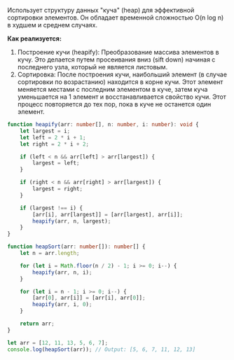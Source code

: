 Использует структуру данных "куча" (heap) для эффективной сортировки элементов. Он обладает временной сложностью O(n log n) в худшем и среднем случаях.

**Как реализуется:**

1. Построение кучи (heapify): Преобразование массива элементов в кучу. Это делается путем просеивания вниз (sift down) начиная с последнего узла, который не является листовым.
2. Сортировка: После построения кучи, наибольший элемент (в случае сортировки по возрастанию) находится в корне кучи. Этот элемент меняется местами с последним элементом в куче, затем куча уменьшается на 1 элемент и восстанавливается свойство кучи. Этот процесс повторяется до тех пор, пока в куче не останется один элемент.

```ts
function heapify(arr: number[], n: number, i: number): void {
    let largest = i;
    let left = 2 * i + 1;
    let right = 2 * i + 2;

    if (left < n && arr[left] > arr[largest]) {
        largest = left;
    }

    if (right < n && arr[right] > arr[largest]) {
        largest = right;
    }

    if (largest !== i) {
        [arr[i], arr[largest]] = [arr[largest], arr[i]];
        heapify(arr, n, largest);
    }
}

function heapSort(arr: number[]): number[] {
    let n = arr.length;

    for (let i = Math.floor(n / 2) - 1; i >= 0; i--) {
        heapify(arr, n, i);
    }

    for (let i = n - 1; i >= 0; i--) {
        [arr[0], arr[i]] = [arr[i], arr[0]];
        heapify(arr, i, 0);
    }

    return arr;
}

let arr = [12, 11, 13, 5, 6, 7];
console.log(heapSort(arr)); // Output: [5, 6, 7, 11, 12, 13]
```